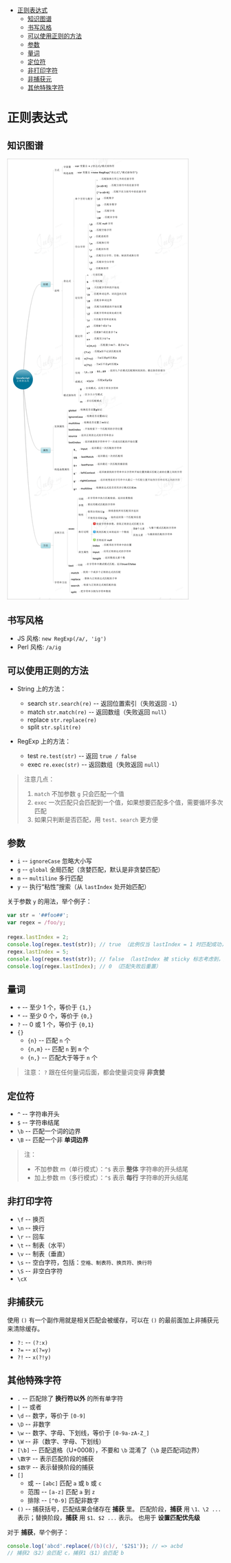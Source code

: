 - [正则表达式](#正则表达式)
  - [知识图谱](#知识图谱)
  - [书写风格](#书写风格)
  - [可以使用正则的方法](#可以使用正则的方法)
  - [参数](#参数)
  - [量词](#量词)
  - [定位符](#定位符)
  - [非打印字符](#非打印字符)
  - [非捕获元](#非捕获元)
  - [其他特殊字符](#其他特殊字符)

# 正则表达式

## 知识图谱

![regexp_knowledge_map](./images/regexp_knowledge_map.png)

## 书写风格

- JS 风格: `new RegExp(/a/, 'ig')`
- Perl 风格: `/a/ig`

## 可以使用正则的方法

- String 上的方法：

  - search `str.search(re)` -- 返回位置索引（失败返回 `-1`）
  - match `str.match(re)` -- 返回数组（失败返回 `null`）
  - replace `str.replace(re)`
  - split `str.split(re)`

- RegExp 上的方法：
  - test `re.test(str)` -- 返回 `true / false`
  - exec `re.exec(str)` -- 返回数组（失败返回 `null`）

> 注意几点：
>
> 1. `match` 不加参数 `g` 只会匹配一个值
> 2. `exec` 一次匹配只会匹配到一个值，如果想要匹配多个值，需要循环多次匹配
> 3. 如果只判断是否匹配，用 `test、search` 更方便

## 参数

- `i` -- `ignoreCase` 忽略大小写
- `g` -- `global` 全局匹配（贪婪匹配，默认是非贪婪匹配）
- `m` -- `multiline` 多行匹配
- `y` -- 执行“粘性”搜索（从 `lastIndex` 处开始匹配）

关于参数 `y` 的用法，举个例子：

```javascript
var str = '##foo##';
var regex = /foo/y;

regex.lastIndex = 2;
console.log(regex.test(str)); // true （此例仅当 lastIndex = 1 时匹配成功，这就是 sticky 的作用）
regex.lastIndex = 5;
console.log(regex.test(str)); // false （lastIndex 被 sticky 标志考虑到，从而导致匹配失败）
console.log(regex.lastIndex); // 0 （匹配失败后重置）
```

## 量词

- `+` -- 至少 1 个，等价于 `{1,}`
- `*` -- 至少 0 个，等价于 `{0,}`
- `?` -- 0 或 1 个，等价于 `{0,1}`
- `{}`
  - `{n}` -- 匹配 `n` 个
  - `{n,m}` -- 匹配 `n` 到 `m` 个
  - `{n,}` -- 匹配大于等于 `n` 个

> 注意：
> `?` 跟在任何量词后面，都会使量词变得 **非贪婪**

## 定位符

- `^` -- 字符串开头
- `$` -- 字符串结尾
- `\b` -- 匹配一个词的边界
- `\B` -- 匹配一个非 **单词边界**

> 注：
>
> - 不加参数 m（单行模式）：`^$` 表示 **整体** 字符串的开头结尾
> - 加上参数 m（多行模式）：`^$` 表示 **每行** 字符串的开头结尾

## 非打印字符

- `\f` -- 换页
- `\n` -- 换行
- `\r` -- 回车
- `\t` -- 制表（水平）
- `\v` -- 制表（垂直）
- `\s` -- 空白字符，包括：`空格、制表符、换页符、换行符`
- `\S` -- 非空白字符
- `\cX`

## 非捕获元

使用 `()` 有一个副作用就是相关匹配会被缓存，可以在 `()` 的最前面加上非捕获元来清除缓存。

- `?:` -- `(?:x)`
- `?=` -- `x(?=y)`
- `?!` -- `x(?!y)`

## 其他特殊字符

- `.` -- 匹配除了 **换行符以外** 的所有单字符
- `|` -- 或者
- `\d` -- 数字，等价于 `[0-9]`
- `\D` -- 非数字
- `\w` -- 数字、字母、下划线，等价于 `[0-9a-zA-Z_]`
- `\W` -- 非（数字、字母、下划线）
- `[\b]` -- 匹配退格（U+0008），不要和 `\b` 混淆了（`\b` 是匹配词边界）
- `\数字` -- 表示匹配阶段的捕获
- `$数字` -- 表示替换阶段的捕获
- `[]`
  - 或 -- `[abc]` 匹配 `a` 或 `b` 或 `c`
  - 范围 -- `[a-z]` 匹配 `a` 到 `z`
  - 排除 -- `[^0-9]` 匹配非数字
- `()` -- 捕获括号，匹配结果会储存在 **捕获** 里。
  匹配阶段，**捕获** 用 `\1、\2 ...` 表示；替换阶段，**捕获** 用 `$1、$2 ...` 表示。
  也用于 **设置匹配优先级**

对于 **捕获**，举个例子：

```javascript
console.log('abcd'.replace(/(b)(c)/, '$2$1')); // => acbd
// 捕获2（$2）会匹配 c，捕获1（$1）会匹配 b
```
